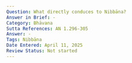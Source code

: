 ```yaml
---
Question: What directly conduces to Nibbāna?
Answer in Brief: -
Category: Bhāvana
Sutta References: AN 1.296-305
Answer: -
Tags: Nibbāna
Date Entered: April 11, 2025
Review Status: Not started
---
```

